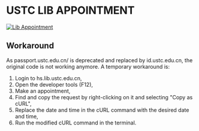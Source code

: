 # USTC LIB APPOINTMENT
[![Lib Appointment](https://github.com/odeinjul/ustc-lib-appointment/actions/workflows/appointment.yml/badge.svg)](https://github.com/odeinjul/ustc-lib-appointment/actions/workflows/appointment.yml)

## Workaround
As passport.ustc.edu.cn/ is deprecated and replaced by id.ustc.edu.cn, 
the original code is not working anymore. A temporary workaround is:

1. Login to hs.lib.ustc.edu.cn,
2. Open the developer tools (F12),
3. Make an appointment,
4. Find and copy the request by right-clicking on it and selecting "Copy as cURL",
5. Replace the date and time in the cURL command with the desired date and time,
6. Run the modified cURL command in the terminal.


